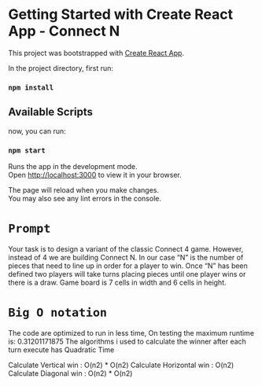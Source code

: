 # Getting Started with Create React App - Connect N

This project was bootstrapped with [Create React App](https://github.com/facebook/create-react-app).

In the project directory, first run:

### `npm install`

## Available Scripts

now, you can run:

### `npm start`

Runs the app in the development mode.\
Open [http://localhost:3000](http://localhost:3000) to view it in your browser.

The page will reload when you make changes.\
You may also see any lint errors in the console.
# `Prompt`

Your task is to design a variant of the classic Connect 4 game. However, instead of 4 we are building Connect N. In our case “N” is the number of pieces that need to line up in order for a player to win. Once “N” has been defined two players will take turns placing pieces until one player wins or there is a draw. Game board is 7 cells in width and 6 cells in height.

# `Big O notation`

The code are optimized to run in less time, On testing the maximum runtime is: 0.31201171875
The algorithms i used to calculate the winner after each turn execute has  Quadratic Time

Calculate Vertical win : O(n2) * O(n2)
Calculate Horizontal win : O(n2)
Calculate Diagonal win : O(n2) * O(n2)

